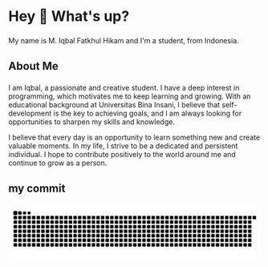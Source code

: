 <h1 align="left">Hey 👋 What's up?</h1>

###

<p align="left">My name is M. Iqbal Fatkhul Hikam and I'm a student, from Indonesia.</p>

###

<h2 align="left">About Me</h2>

###

<p align="left">
I am Iqbal, a passionate and creative student. I have a deep interest in programming, which motivates me to keep learning and growing. With an educational background at Universitas Bina Insani, I believe that self-development is the key to achieving goals, and I am always looking for opportunities to sharpen my skills and knowledge.

I believe that every day is an opportunity to learn something new and create valuable moments. In my life, I strive to be a dedicated and persistent individual. I hope to contribute positively to the world around me and continue to grow as a person.
</p>

###

<h2 align="left">my commit</h2>

###



###

<img src="https://github.com/iqbalhikam/iqbal.readmi/blob/output/snake.svg" alt="Snake animation" />

###
